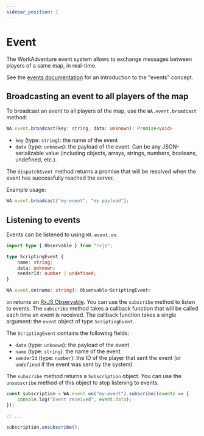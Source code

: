 ```yaml
---
sidebar_position: 1
---
```


# Event

The WorkAdventure event system allows to exchange messages between players of a same map, in real-time.

See the [events documentation](../events.md) for an introduction to the "events" concept.

## Broadcasting an event to all players of the map

To broadcast an event to all players of the map, use the `WA.event.broadcast` method:

```typescript
WA.event.broadcast(key: string, data: unknown): Promise<void>
```

- `key` (type: `string`): the name of the event
- `data` (type: `unknown`): the payload of the event. Can be any JSON-serializable value (including objects, arrays, strings, numbers, booleans, undefined, etc.).

The `dispatchEvent` method returns a promise that will be resolved when the event has successfully reached the server.

Example usage:

```typescript
WA.event.broadcast("my-event", "my payload");
```

## Listening to events

Events can be listened to using `WA.event.on`.

```typescript
import type { Observable } from "rxjs";

type ScriptingEvent {
    name: string;
    data: unknown;
    senderId: number | undefined;
}

WA.event.on(name: string): Observable<ScriptingEvent>
```

`on` returns an [RxJS Observable](https://rxjs.dev/guide/observable). You can use the `subscribe` method
to listen to events. The `subscribe` method takes a callback function that will be called each time an event is received.
The callback function takes a single argument: the `event` object of type `ScriptingEvent`.

The `ScriptingEvent` contains the following fields:

- `data` (type: `unknown`): the payload of the event
- `name` (type: `string`): the name of the event
- `senderId` (type: `number`): the ID of the player that sent the event (or `undefined` if the event was sent by the system)

The `subscribe` method returns a `Subscription` object. You can use the `unsubscribe` method of this object to stop listening to events.

```typescript
const subscription = WA.event.on("my-event").subscribe((event) => {
    console.log("Event received", event.data);
});

// ...

subscription.unsubscribe();
```
